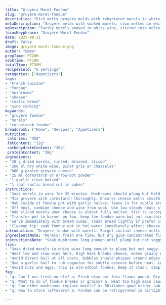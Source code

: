 ```yaml
---
title: "Gruyère Morel Fondue"
slug: "gruyere-morel-fondue"
description: "Rich melty gruyère melds with rehydrated morels in white wine. Garlic-rubbed pot, cornstarch binds cheese and wine. Dip crisp bread cubes. Fewer morilles, swapped for fresh shiitakes; pinot gris for riesling. Tweaked timing; aroma signals readiness. Rustic, earthy, tangy. Wine soaking revives mushrooms, boosts depth. Stir constant; cheese strings summon patience. Caquelon sizzles softly, bubbles whisper doneness. Perfect crust? Avoid grit. Garlic rub essential; no bitterness. Long steep morilles, not mushy. Quick preheat, low simmer. Chunky bites soak, smile guaranteed. Refined simplicity with umami punch. Tested, toasted, and tasted—never bland."
metaDescription: "Gruyère melds with soaked morels, slow melted in white wine. Rustic bread for dipping. Garlic-rubbed pot, cornstarch binds cheese and wine for smooth texture. 6 servings."
ogDescription: "Earthy morels soaked in white wine, stirred into melty gruyère fondue. Low heat, garlic aroma, rustic bread cubes for dipping. Texture cues lead to readiness."
focusKeyphrase: "Gruyère Morel Fondue"
date: 2025-08-11
draft: false
image: gruyere-morel-fondue.png
author: "Emma"
prepTime: PT20M
cookTime: PT18M
totalTime: PT38M
recipeYield: "6 servings"
categories: ["Appetizers"]
tags:
- "French cuisine"
- "fondue"
- "mushrooms"
- "cheese"
- "rustic bread"
- "wine cooking"
keywords:
- "gruyère fondue"
- "morels"
- "cornstarch fondue"
breadcrumb: ["Home", "Recipes", "Appetizers"]
nutrition: 
 calories: "450"
 fatContent: "32g"
 carbohydrateContent: "20g"
 proteinContent: "28g"
ingredients:
- "20 g dried morels, rinsed, drained, sliced"
- "260 ml dry white wine, pinot gris or chasselas"
- "600 g grated gruyere cheese"
- "25 ml cornstarch or arrowroot powder"
- "1 garlic clove halved"
- "1 loaf rustic bread cut in cubes"
instructions:
- "Soak morels in wine for 35 minutes. Mushrooms should plump but hold chewy texture. Reserve soaking liquid."
- "Mix gruyere with cornstarch thoroughly. Ensures cheese melts smooth, no stringy globs."
- "Rub inside of fondue pot with garlic halves; leave in for subtle aroma. Too much garlic? Toss after step 4."
- "Off heat, combine cheese and wine from soak. Use low steady heat; slow melt while stirring constantly. Watch texture closely — no boiling, just thickening and bubbling gently."
- "Add sliced morels when cheese is almost fully melted. Stir to incorporate mushrooms evenly. Their smokey earthiness blooms here."
- "Transfer pot to burner on low, keep the fondue warm but not scorching. Should jiggle slightly when shaken. If thickens too much, splash leftover wine."
- "Serve immediately with bread cubes. Toast bread lightly if prefer crunch contrast."
- "Cleanup tip: soak fondue pot in hot water immediately after; cheese residue hardens quickly."
introduction: "Gruyère fondue with morels. Forget instant cheese melts; patience with cheese and wine matters. Morels soaked long, bring woodsy bite, not just texture. Tried fresh mushrooms before; less robust. Dry white wine choice critical — pinot gris adds fruit balances dryness. Garlic, subtle but necessary, rubbed inside pot for aroma depth—skip if you hate a bite of raw garlic. Stir relentlessly, avoid burnt strings stuck on pot. Sizzle sound becomes your cue — fondue nearly ready. Bread cubes critical; dense rustic loaf soaks cheese without turning to mush. Every batch varied, depending on cheese humidity and wine acidity, so rely on senses, not clock. Learned to keep heat low. Too fast, cheese breaks, grainy mess. Slow melting wins every time."
ingredientsNote: "Morels: fresh are fine, but dry give concentrated flavor after soaking. Shiitakes or chanterelles work too, less intense. Wine should be dry; sweeter wines throw fondue off balance. Pinot gris is my twist — more floral, less crisp than riesling. Cornstarch indispensable. Arrowroot powder is good substitute; avoids cloudiness. Gruyère key. Can mix half comté or emmental if budget or flavor craving. Garlic rubbed inside caquelon, big flavor impact without overwhelming. Bread: country loaf or baguette — thick crust preferred to avoid soggy cubes quickly. Toast bread lightly if fondue will sit longer at table. Avoid nuts or eggs — old-fashioned fondue; pure simplicity."
instructionsNote: "Soak mushrooms long enough until plump but not soggy. Use soaking wine later in cooking, don’t discard—it’s flavorful but not bitter. Garlic rub? Essential, but remove if too pungent. Melt cheese slowly off medium heat, stir constantly using wooden spoon or whisk to prevent clumps or burning. The fondue is ready when cheese is smooth and bubbles just around edges, no direct boil. Add mushrooms last to retain texture and aroma. Keep fondue warm on low flame — tip: a small simmer can cause cheese to separate. If it thickens too much, add a little soaking wine in small increments. Serve immediately with bread cubes to enjoy crisp contrast. Quick soak fondue pot after use to ease cleanup; cheese dries hard and stubborn otherwise."
tips:
- "Soak dried morels in white wine long enough to plump but not soggy. Avoid mushy mushrooms. Use soaking liquid later to keep aroma deep. Fresh shiitakes work as sub; milder. Dry wine mandatory — sweeter knocks balance off. Pinot gris adds floral notes, switch to riesling if preferred but keep dry. Rusty garlic rub on pot prevents bitterness yet adds subtle aroma. Remove if too strong after initial melt phase. Cornstarch key for texture, prevents graininess; arrowroot substitute good, no cloudiness. Always stir constant, no boiling. Listen for gentle bubbles and soft sizzle signals."
- "Heat low and slow wins here. High heat breaks cheese, makes grainy mess. Off heat mixing before slow melt ensures smooth melt. Add mushrooms last to keep texture chew, aroma intact. If fondue thickens too fast, splash leftover wine little by little, no sudden floods. Bread choice impacts experience — thick crust rustic loaf keeps cubes firm, soaks cheese without turning mushy. Toast lightly only if fondue waits. Garlic rub inside fondue pot not optional in my view; adds subtle depth without overpowering — but skip if raw garlic bite turns you away."
- "Avoid direct boil at all costs. Bubbles should whisper around edges not roar. Stirring with wooden spoon or whisk avoids clumps and scorching. Timing matter — aroma strong, strings form when cheese ready. Remove heat at right moment; hold warm on low flame afterward. Fondue should jiggle slightly when shaken, signaling good texture. Cleanup tip: soak pot immediately in hot water post-use; cheese residue hardens like concrete if left. Keep stirring gently through holding phase; prevents crust but keeps warmth even."
- "Use a garlic half to rub caquelon for subtle essence before heat. Leave garlic in for step 4 then discard if too pungent. Chunky mushroom bites soak cheese flavor, chew surprises mid-bite. Less mushrooms means less earthiness, adjust to taste but don’t overdo or risk mush. Mixing half Gruyère with comté or emmental okay for budget or flavor shifts. Wine and cheese humidity vary batch to batch. Rely on senses not clock for timing. Rustic simplicity with umami punch — no shortcuts on melt and stir."
- "Avoid nuts and eggs; this is old-school fondue. Keep it clean, simple, textured. Watch for thickening signs, act fast with wine splash to loosen if needed. Mushrooms soak wine, release woodsy notes, won’t taste raw if timing right. Serve quickly with bread cubes to enjoy crunchy contrast. Toast if fondue sits longer. Sizzle and smell guide doneness better than time. Keep heat steady low once cheese melting, never high or boil. Rely on smell, sound, texture cues to hit that sweet spot."
faq:
- "q: Can I use fresh morels? a: Fresh okay but less flavor punch. Dry needed for concentrated woodsy taste. Soaking long needed. Fresh mushrooms don’t hold same chewy texture post-soak. Keep soaking wine for depth."
- "q: What to do if fondue breaks or grainy? a: Heat too high main cause. Fix by adding more cornstarch blend or wine little by little. Stir constantly; avoid boiling. If broken, cool slightly then stir back slowly."
- "q: Can other mushrooms replace morels? a: Shiitakes good milder sub. Chanterelles less intense too. Avoid watery varieties; texture and flavor differ. Adjust soak time; soaking wine critical for aroma."
- "q: How to store leftovers? a: Fondue can be refrigerated in airtight container for 1-2 days. Reheat on low with splash of wine to loosen. Avoid microwave or high heat to prevent cheese seizing. Reheat slow, stir often."

---
```

